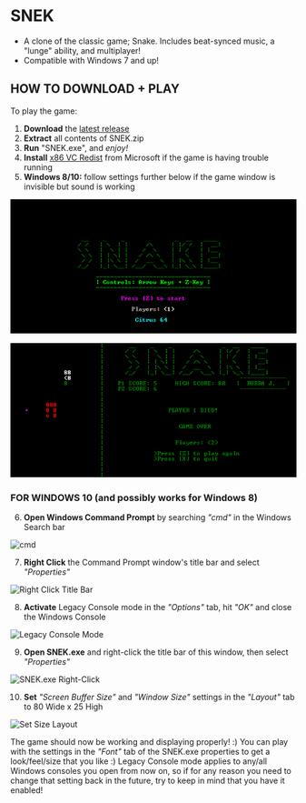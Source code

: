 # SNEK
+ A clone of the classic game; Snake. Includes beat-synced music, a "lunge" ability, and multiplayer!
+ Compatible with Windows 7 and up!

## HOW TO DOWNLOAD + PLAY
To play the game:


1. **Download** the [latest release](https://github.com/M-O-Marmalade/SNEK/releases/latest/download/SNEK.zip)
2. **Extract** all contents of SNEK.zip
3. **Run** "SNEK.exe", and *enjoy!*
4. **Install** [x86 VC Redist](https://aka.ms/vs/16/release/vc_redist.x86.exe) from Microsoft if the game is having trouble running
5. **Windows 8/10:** follow settings further below if the game window is invisible but sound is working

![SNEK Main Menu](https://raw.githubusercontent.com/M-O-Marmalade/SNEK/master/Screenshots/snake%20sc%202.PNG)

![SNEK Gameplay](https://raw.githubusercontent.com/M-O-Marmalade/SNEK/master/Screenshots/snake%20sc.PNG)

### FOR WINDOWS 10 (and possibly works for Windows 8)

6. **Open Windows Command Prompt** by searching *"cmd"* in the Windows Search bar

![cmd](https://raw.githubusercontent.com/M-O-Marmalade/Pix/master/cmd.png)

7. **Right Click** the Command Prompt window's title bar and select *"Properties"*

![Right Click Title Bar](https://raw.githubusercontent.com/M-O-Marmalade/Pix/master/rightclicksnek.png)

8. **Activate** Legacy Console mode in the *"Options"* tab, hit *"OK"* and close the Windows Console

![Legacy Console Mode](https://raw.githubusercontent.com/M-O-Marmalade/Pix/master/legacymode.png)

9. **Open SNEK.exe** and right-click the title bar of this window, then select *"Properties"*

![SNEK.exe Right-Click](https://raw.githubusercontent.com/M-O-Marmalade/Pix/master/snekrightclick.png)

10. **Set** *"Screen Buffer Size"* and *"Window Size"* settings in the *"Layout"* tab to 80 Wide x 25 High

![Set Size Layout](https://raw.githubusercontent.com/M-O-Marmalade/Pix/master/layoutsize.png)

The game should now be working and displaying properly! :) You can play with the settings in the *"Font"* tab of the SNEK.exe properties to get a look/feel/size that you like :) Legacy Console mode applies to any/all Windows consoles you open from now on, so if for any reason you need to change that setting back in the future, try to keep in mind that you have it enabled!
